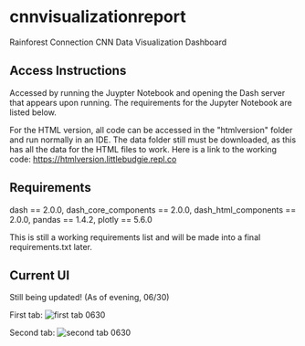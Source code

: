 # cnnvisualizationreport
Rainforest Connection CNN Data Visualization Dashboard

## Access Instructions
Accessed by running the Juypter Notebook and opening the Dash server that appears upon running. The requirements for the Jupyter Notebook are listed below. 

For the HTML version, all code can be accessed in the "htmlversion" folder and run normally in an IDE. The data folder still must be downloaded, as this has all the data for the HTML files to work. Here is a link to the working code: https://htmlversion.littlebudgie.repl.co 

## Requirements
dash == 2.0.0,
dash_core_components == 2.0.0,
dash_html_components == 2.0.0,
pandas == 1.4.2,
plotly == 5.6.0

This is still a working requirements list and will be made into a final requirements.txt later. 

## Current UI 
Still being updated! (As of evening, 06/30)

First tab:
![first tab 0630](https://github.com/LittleBudgie/cnnvisualizationreport/assets/69771816/4555b323-7c15-46e2-9029-21afb532bf72)



Second tab:
![second tab 0630](https://github.com/LittleBudgie/cnnvisualizationreport/assets/69771816/fa52efd0-bf33-449b-aa15-910d4030990a)












